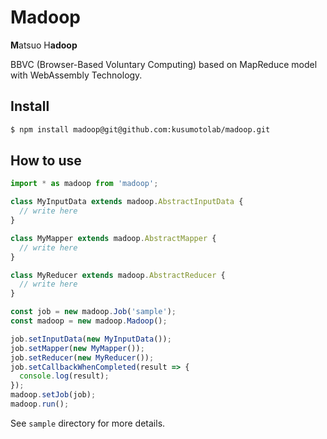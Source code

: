 # Madoop

**M**atsuo H**adoop**

BBVC (Browser-Based Voluntary Computing) based on MapReduce model with WebAssembly Technology.


## Install

```sh
$ npm install madoop@git@github.com:kusumotolab/madoop.git
```


## How to use

```ts
import * as madoop from 'madoop';

class MyInputData extends madoop.AbstractInputData {
  // write here
}

class MyMapper extends madoop.AbstractMapper {
  // write here
}

class MyReducer extends madoop.AbstractReducer {
  // write here
}

const job = new madoop.Job('sample');
const madoop = new madoop.Madoop();

job.setInputData(new MyInputData());
job.setMapper(new MyMapper());
job.setReducer(new MyReducer());
job.setCallbackWhenCompleted(result => {
  console.log(result);
});
madoop.setJob(job);
madoop.run();
```

See `sample` directory for more details.
